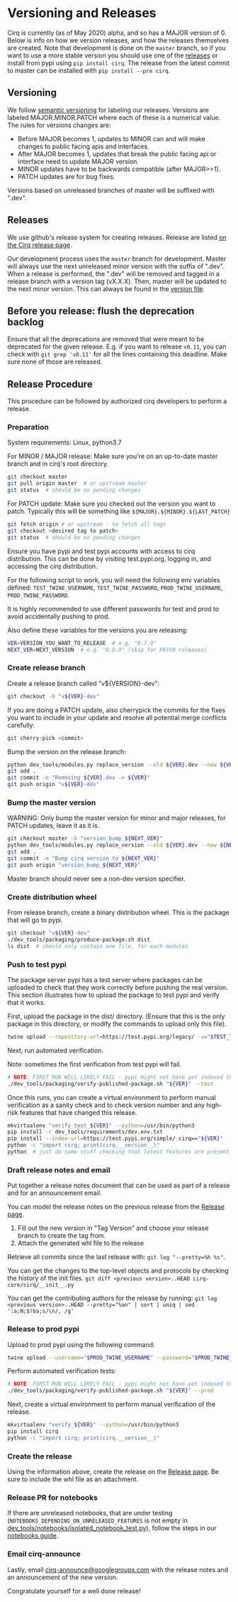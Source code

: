 # Versioning and Releases

Cirq is currently (as of May 2020) alpha, and so has a MAJOR version
of 0. Below is info on how we version releases, and how the releases
themselves are created. Note that development is done on the `master`
branch, so if you want to use a more stable version you should use one
of the [releases](https://github.com/quantumlib/Cirq/releases) or
install from pypi using `pip install cirq`.  The release from the
latest commit to master can be installed with `pip install --pre cirq`.

## Versioning

We follow [semantic versioning](https://semver.org/) for labeling our
releases.  Versions are labeled MAJOR.MINOR.PATCH where each of these
is a numerical value. The rules for versions changes are:
* Before MAJOR becomes 1, updates to MINOR can and will make changes to
public facing apis and interfaces.
* After MAJOR becomes 1, updates that break the public facing api
or interface need to update MAJOR version.
* MINOR updates have to be backwards compatible (after MAJOR>=1).
* PATCH updates are for bug fixes.

Versions based on unreleased branches of master will be suffixed with ".dev".

## Releases

We use github's release system for creating releases.  Release are listed
[on the Cirq release page](https://github.com/quantumlib/Cirq/releases).

Our development process uses the `master` branch for development.
Master will always use the next unreleased minor version with the suffix
of ".dev".  When a release is performed, the ".dev" will be removed and tagged
in a release branch with a version tag (vX.X.X).  Then, master will be updated
to the next minor version.  This can always be found in the
[version file](cirq/_version.py).


## Before you release: flush the deprecation backlog

Ensure that all the deprecations are removed that were meant to be deprecated for the given release. 
E.g. if you want to release `v0.11`, you can check with `git grep 'v0.11'` for all the lines containing this deadline.
Make sure none of those are released.  

## Release Procedure

This procedure can be followed by authorized cirq developers to perform a
release.

### Preparation

System requirements: Linux, python3.7

For MINOR / MAJOR release: Make sure you're on an up-to-date master branch and 
in cirq's root directory.

```bash
git checkout master
git pull origin master  # or upstream master
git status  # should be no pending changes
```

For PATCH update: Make sure you checked out the version you want to patch. 
Typically this will be something like `${MAJOR}.${MINOR}.${LAST_PATCH}` 

```bash
git fetch origin # or upstream - to fetch all tags
git checkout <desired tag to patch>   
git status  # should be no pending changes
```

Ensure you have pypi and test pypi accounts with access to cirq distribution.
This can be done by visiting test.pypi.org, logging in, and accessing the cirq
distribution.

For the following script to work, you will need the following env variables
defined: `TEST_TWINE_USERNAME`, `TEST_TWINE_PASSWORD`, `PROD_TWINE_USERNAME`,
`PROD_TWINE_PASSWORD`.

It is highly recommended to use different passwords for test and prod to avoid
accidentally pushing to prod.

Also define these variables for the versions you are releasing:

```bash
VER=VERSION_YOU_WANT_TO_RELEASE  # e.g. "0.7.0"
NEXT_VER=NEXT_VERSION  # e.g. "0.8.0" (skip for PATCH releases)
```

### Create release branch

Create a release branch called "v${VERSION}-dev":

```bash
git checkout -b "v${VER}-dev"
```

If you are doing a PATCH update, also cherrypick the commits for the fixes 
you want to include in your update and resolve all potential merge conflicts 
carefully: 

```bash
git cherry-pick <commit> 
```

Bump the version on the release branch: 

```bash
python dev_tools/modules.py replace_version --old ${VER}.dev --new ${VER} 
git add .
git commit -m "Removing ${VER}.dev -> ${VER}"
git push origin "v${VER}-dev"
```

### Bump the master version 

WARNING: Only bump the master version for minor and major releases, for PATCH
updates, leave it as it is.  

```bash
git checkout master -b "version_bump_${NEXT_VER}"
python dev_tools/modules.py replace_version --old ${VER}.dev --new ${NEXT_VER}.dev
git add .
git commit -m "Bump cirq version to ${NEXT_VER}"
git push origin "version_bump_${NEXT_VER}"
```

Master branch should never see a non-dev version specifier.

### Create distribution wheel

From release branch, create a binary distribution wheel. This is the package
that will go to pypi.

```bash
git checkout "v${VER}-dev"
./dev_tools/packaging/produce-package.sh dist
ls dist  # should only contain one file, for each modules 
```

### Push to test pypi

The package server pypi has a test server where packages can be uploaded to
check that they work correctly before pushing the real version.  This section
illustrates how to upload the package to test pypi and verify that it works.

First, upload the package in the dist/ directory.  (Ensure that this is the only
package in this directory, or modify the commands to upload only this
file).

```bash
twine upload --repository-url=https://test.pypi.org/legacy/ -u="$TEST_TWINE_USERNAME" -p="$TEST_TWINE_PASSWORD" "dist/*"
```

Next, run automated verification.

Note: sometimes the first verification from test pypi will fail.

```bash
# NOTE: FIRST RUN WILL LIKELY FAIL - pypi might not have yet indexed the version
./dev_tools/packaging/verify-published-package.sh "${VER}" --test
```
Once this runs, you can create a virtual environment to perform
manual verification as a sanity check and to check version number and
any high-risk features that have changed this release.

```bash
mkvirtualenv "verify_test_${VER}" --python=/usr/bin/python3
pip install -r dev_tools/requirements/dev.env.txt
pip install --index-url=https://test.pypi.org/simple/ cirq=="${VER}"
python -c "import cirq; print(cirq.__version__)"
python  # just do some stuff checking that latest features are present
```

### Draft release notes and email

Put together a release notes document that can be used as part of a
release and for an announcement email.

You can model the release notes on the previous release from the
[Release page](https://github.com/quantumlib/Cirq/releases).

1. Fill out the new version in "Tag Version" and choose your release 
branch to create the tag from.   
2. Attach the generated whl file to the release 

Retrieve all commits since the last release with:
```git log "--pretty=%h %s"```.

You can get the changes to the top-level objects and protocols by
checking the history of the init files. `git diff <previous version>..HEAD cirq-core/cirq/__init__.py`

You can get the contributing authors for the release by running:
`git log <previous version>..HEAD --pretty="%an" | sort | uniq | sed ':a;N;$!ba;s/\n/, /g'`


### Release to prod pypi

Upload to prod pypi using the following command:

```bash
twine upload --username="$PROD_TWINE_USERNAME" --password="$PROD_TWINE_PASSWORD" "dist/*"
```

Perform automated verification tests:

```bash
# NOTE: FIRST RUN WILL LIKELY FAIL - pypi might not have yet indexed the version
./dev_tools/packaging/verify-published-package.sh "${VER}" --prod
```

Next, create a virtual environment to perform manual verification of the
release.

```bash
mkvirtualenv "verify_${VER}" --python=/usr/bin/python3
pip install cirq
python -c "import cirq; print(cirq.__version__)"
```

###  Create the release

Using the information above, create the release on the
[Release page](https://github.com/quantumlib/Cirq/releases).
Be sure to include the whl file as an attachment.

### Release PR for notebooks

If there are unreleased notebooks, that are under testing (`NOTEBOOKS_DEPENDING_ON_UNRELEASED_FEATURES` is not empty in [dev_tools/notebooks/isolated_notebook_test.py](dev_tools/notebooks/isolated_notebook_test.py)), follow the steps in our [notebooks guide](docs/dev/notebooks.md).

### Email cirq-announce

Lastly, email cirq-announce@googlegroups.com with the release notes
and an announcement of the new version.

Congratulate yourself for a well done release!
